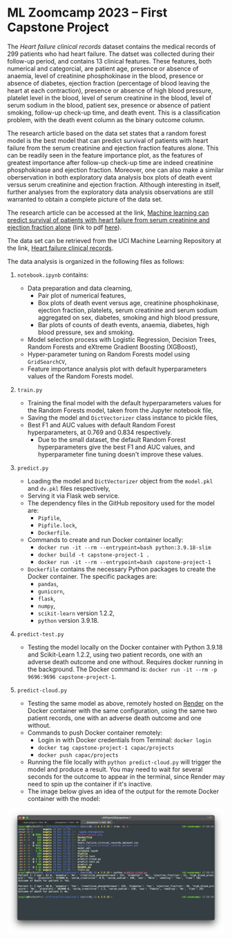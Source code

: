 # ML Zoomcamp 2023 &ndash; First Capstone Project

The _Heart failure clinical records_ dataset contains the medical records of 299 patients who had heart failure. The datset was collected during their follow-up period, and contains 13 clinical features. These features, both numerical and categorcial, are patient age, presence or absence of anaemia, level of creatinine phosphokinase in the blood, presence or absence of diabetes, ejection fraction (percentage of blood leaving 
the heart at each contraction), presence or absence of high blood pressure, platelet level in the blood, level of serum creatinine in the blood, level of serum sodium in the blood, patient sex, presence or absence of patient smoking, follow-up check-up time, and death event. This is a classification problem, with the death event column as the binary outcome column.

The research article based on the data set states that a random forest model is the best model that can predict survival of patients with heart failure from the serum creatinine and ejection fraction features alone. This can be readily seen in the feature importance plot, as the features of greatest importance after follow-up check-up time are indeed creatinine phosphokinase and ejection fraction. Moreover, one can also make a similar oberservation in both exploratory data analysis box plots of death event versus serum creatinine and ejection fraction. Although interesting in itself, further analyses from the exploratory data analysis observations are still warranted to obtain a complete picture of the data set.

The research article can be accessed at the link, [Machine learning can predict survival of patients with heart failure from serum creatinine and ejection fraction alone](https://www.semanticscholar.org/paper/Machine-learning-can-predict-survival-of-patients-Chicco-Jurman/e64579d8593140396b518682bb3a47ba246684eb) (link to pdf [here](https://bmcmedinformdecismak.biomedcentral.com/counter/pdf/10.1186/s12911-020-1023-5.pdf)).

The data set can be retrieved from the UCI Machine Learning Repository at the link, [Heart failure clinical records](http://archive.ics.uci.edu/dataset/519/heart+failure+clinical+records).

The data analysis is organized in the following files as follows:

1. `notebook.ipynb` contains:
    * Data preparation and data clearning,
        * Pair plot of numerical features,
        * Box plots of death event versus age, creatinine phosphokinase, ejection fraction, platelets, serum creatinine and serum sodium aggregated on sex, diabetes, smoking and high blood pressure,
        * Bar plots of counts of death events, anaemia, diabetes, high blood pressure, sex and smoking.
    * Model selection process with Logistic Regression, Decision Trees, Random Forests and eXtreme Gradient Boosting (XGBoost),
    * Hyper-parameter tuning on Random Forests model using `GridSearchCV`,
    * Feature importance analysis plot with default hyperparameters values of the Random Forests model.

2. `train.py`
    * Training the final model with the default hyperparameters values for the Random Forests model, taken from the Jupyter notebook file,
    * Saving the model and `DictVectorizer` class instance to pickle files,
    * Best F1 and AUC values with default Random Forest hyperparameters, at 0.769 and 0.834 respectively.
        * Due to the small dataset, the default Random Forest hyperparameters give the best F1 and AUC values, and hyperparameter fine tuning doesn't improve these values.

3. `predict.py`
    * Loading the model and `DictVectorizer` object from the `model.pkl` and `dv.pkl` files respectively,
    * Serving it via Flask web service.
    * The dependency files in the GitHub repository used for the model are:
        * `Pipfile`,
        * `Pipfile.lock`,
        * `Dockerfile`. 
    * Commands to create and run Docker container locally:
        * `docker run -it --rm --entrypoint=bash python:3.9.18-slim`
        * `docker build -t capstone-project-1 .`
        * `docker run -it --rm --entrypoint=bash capstone-project-1`
    * `Dockerfile` contains the necessary Python packages to create the Docker container. The specific packages are:
        * `pandas`,
        * `gunicorn`,
        * `flask`,
        * `numpy`,
        * `scikit-learn` version 1.2.2,
        * `python` version 3.9.18.

4. `predict-test.py`
    * Testing the model locally on the Docker container with Python 3.9.18 and Scikit-Learn 1.2.2, using two patient records, one with an adverse death outcome and one without. Requires docker running in the background. The Docker command is: `docker run -it --rm -p 9696:9696 capstone-project-1`.

5. `predict-cloud.py`
    * Testing the same model as above, remotely hosted on [Render](https://render.com/) on the Docker container with the same configuration, using the same two patient records, one with an adverse death outcome and one without.
    * Commands to push Docker container remotely:
        * Login in with Docker credentials from Terminal: `docker login`
        * `docker tag capstone-project-1 capac/projects`
        * `docker push capac/projects`
    * Running the file locally with `python predict-cloud.py` will trigger the model and produce a result. You may need to wait for several seconds for the outcome to appear in the terminal, since Render may need to spin up the container if it's inactive.
    * The image below gives an idea of the output for the remote Docker container with the model:

![](docker-output.png)